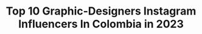 ---
title: Top 10 Graphic-Designers Instagram Influencers In Colombia in 2023
description: >-
  Find top graphic-designers Instagram influencers in Colombia in 2023. Most popular hashtags: #illustration #procreate #graphicdesign #design.
platform: Instagram
hits: 10
text_top: Identify the most popular Instagram profiles on inBeat.
text_bottom: inBeat has 10 Instagram influencers like this in Colombia for you to pitch.
profiles:
  - username: "branorozcom"
    fullname: >-
      Bran Orozco Muñoz
    bio: >-
      • Lifestyle | Graphic Designer • Fotos con iPhone 11 • Ciénaga - Bogotá - Colombia
    location: "Colombia"
    followers: 16649
    engagement: 459
    commentsToLikes: 0.100064
    id: ck15ux3olox5w0i19y3al30ix
    verified: false
    hashtags: "#hilton, #santamartaiscrazy, #travel, #colombia"
  - username: "stephbarbudo"
    fullname: >-
      Stephania Barbudo
    bio: >-
      Fashion & graphic designer Bog-Vup 📍 🇨🇴 𝐌𝐨𝐧 𝐩𝐞𝐭𝐢𝐭 𝐥𝐚𝐩𝐢𝐧🐰
    location: "Colombia"
    followers: 45611
    engagement: 2103
    commentsToLikes: 0.007187
    id: ck5qd84houa8d0i11lzdawnrr
    verified: false
    hashtags: "#loveaz"
  - username: "ceroker"
    fullname: >-
      CEROKER
    bio: >-
      STREET ARTIST & GRAPHIC DESIGNER For commissions 📩 Ceroker@gmail.com 🔥 @atresmanosestudio 👨🏻‍💻 @severoestudio CURSO DOMESTIKA ⇊
    location: "Colombia"
    followers: 21472
    engagement: 552
    commentsToLikes: 0.052128
    id: ck6u8yz7cuim70j71rer7sz28
    verified: false
    hashtags: "#muralism, #love, #typography, #design"
  - username: "lauradieze"
    fullname: >-
      Laura Díez Estrada 🌞
    bio: >-
      Freelance illustrator + Graphic Designer Compra mis productos en @kindlife_shop Medellín | Colombia ♡ Let's work together 💌 lauradieze@gmail.com
    location: "Colombia"
    followers: 14762
    engagement: 561
    commentsToLikes: 0.012116
    id: ck138uz31i5os0i1946zr0lxv
    verified: false
    hashtags: "#illustree, #girly, #womenillustrators, #doodle"
  - username: "ginapaola"
    fullname: >-
      Gina Barranco🔮
    bio: >-
      🌴🇩🇴Caribbean graphic designer / illustrator ⚡️ @losplebeyos 👩🏽‍🔬 @barrancooo 🐶 @mygoldenlupita 🎟 #elbadbitchclub 🍧 #pantoneG
    location: "Colombia"
    followers: 12579
    engagement: 881
    commentsToLikes: 0.052097
    id: ck5qbsdbxn6c60i11duhnjvfp
    verified: false
    hashtags: "#sevan, #thepirategraphic, #jojorabbit, #movieillustration"
  - username: "nubikini"
    fullname: >-
      Nubia ✧
    bio: >-
      ✍🏻 Hand Letterer 🎨 Venezuelan Graphic Designer & Illustrator ✉️ For projects: nubianavarro31@gmail.com 👇🏽Curso Online con #Procreate
    location: "Colombia"
    followers: 36093
    engagement: 384
    commentsToLikes: 0.037116
    id: ck6u1b817kpa20j71hjpjzvh3
    verified: false
    hashtags: "#togetherchallenge, #quedateencasa, #36days, #dreamhouseplants"
  - username: "krayolaplanet"
    fullname: >-
      👹🖍KRAYOLA PLANET🖍👹
    bio: >-
      VE🇻🇪 | COL 🇨🇴 Illustrator/Graphic Designer. ⚡️Director Creativo en HIGH BEATS RECORDS⚡️
    location: "Colombia"
    followers: 16071
    engagement: 151
    commentsToLikes: 0.115796
    id: ck5butdc4iep20i11wf2oh91s
    verified: false
    hashtags: "#ilustracion, #motiongraphics, #cartoon, #dise"
  - username: "sasbu.letters"
    fullname: >-
      Saskia Bueno
    bio: >-
      Graphic Designer and Lettering Artist✏️ I use an iPad Pro and Apple Pencil. #lettering #ipadlettering Barranquilla-Colombia🇨🇴 Visit my online store!
    location: "Colombia"
    followers: 7393
    engagement: 481
    commentsToLikes: 0.034331
    id: ck5c018qps8ph0i11fm14nnxq
    verified: false
    hashtags: "#goodtype, #thegridslife, #inspiration, #lettering"
  - username: "luluilustraciones"
    fullname: >-
      Lulú
    bio: >-
      By @lucilajacob 🇦🇷 Todos los derechos reservados ®️ Hago ilustraciones personalizadas👇🏻❤️
    location: "Colombia"
    followers: 129969
    engagement: 714
    commentsToLikes: 0.017930
    id: ck8t5yqo1bov10j783tvz57im
    verified: false
    hashtags: "#tbt, #feliz, #sonrisas, #webcomic"
  - username: "vivianpantoja1"
    fullname: >-
      VIVIAN PANTOJA 🇨🇴
    bio: >-
      ARTIST/ COMMISSIONS /DM💌 COLLAGE WITH YOUR PHOTOS 📷 Worldwide file shipping/ 📠🌎 PayPal payment❤💳 Editorial Illustration.
    location: "Colombia"
    followers: 18831
    engagement: 294
    commentsToLikes: 0.023313
    id: ck8tau28yt2980j788qbgs56d
    verified: false
    hashtags: "#glitchart, #freelove, #thetaxcollection, #thepinklemonade"
---